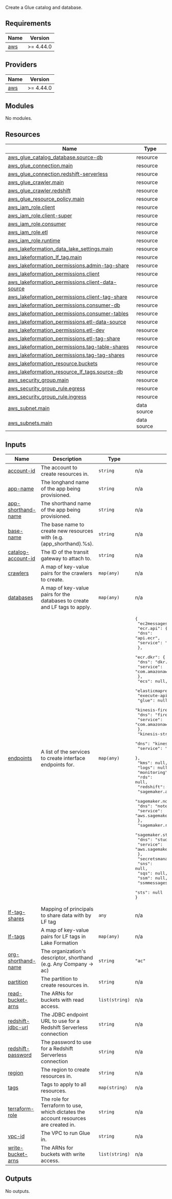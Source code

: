 Create a Glue catalog and database.

## Requirements

| Name | Version |
|------|---------|
| <a name="requirement_aws"></a> [aws](#requirement\_aws) | >= 4.44.0 |

## Providers

| Name | Version |
|------|---------|
| <a name="provider_aws"></a> [aws](#provider\_aws) | >= 4.44.0 |

## Modules

No modules.

## Resources

| Name | Type |
|------|------|
| [aws_glue_catalog_database.source-db](https://registry.terraform.io/providers/hashicorp/aws/latest/docs/resources/glue_catalog_database) | resource |
| [aws_glue_connection.main](https://registry.terraform.io/providers/hashicorp/aws/latest/docs/resources/glue_connection) | resource |
| [aws_glue_connection.redshift-serverless](https://registry.terraform.io/providers/hashicorp/aws/latest/docs/resources/glue_connection) | resource |
| [aws_glue_crawler.main](https://registry.terraform.io/providers/hashicorp/aws/latest/docs/resources/glue_crawler) | resource |
| [aws_glue_crawler.redshift](https://registry.terraform.io/providers/hashicorp/aws/latest/docs/resources/glue_crawler) | resource |
| [aws_glue_resource_policy.main](https://registry.terraform.io/providers/hashicorp/aws/latest/docs/resources/glue_resource_policy) | resource |
| [aws_iam_role.client](https://registry.terraform.io/providers/hashicorp/aws/latest/docs/resources/iam_role) | resource |
| [aws_iam_role.client-super](https://registry.terraform.io/providers/hashicorp/aws/latest/docs/resources/iam_role) | resource |
| [aws_iam_role.consumer](https://registry.terraform.io/providers/hashicorp/aws/latest/docs/resources/iam_role) | resource |
| [aws_iam_role.etl](https://registry.terraform.io/providers/hashicorp/aws/latest/docs/resources/iam_role) | resource |
| [aws_iam_role.runtime](https://registry.terraform.io/providers/hashicorp/aws/latest/docs/resources/iam_role) | resource |
| [aws_lakeformation_data_lake_settings.main](https://registry.terraform.io/providers/hashicorp/aws/latest/docs/resources/lakeformation_data_lake_settings) | resource |
| [aws_lakeformation_lf_tag.main](https://registry.terraform.io/providers/hashicorp/aws/latest/docs/resources/lakeformation_lf_tag) | resource |
| [aws_lakeformation_permissions.admin-tag-share](https://registry.terraform.io/providers/hashicorp/aws/latest/docs/resources/lakeformation_permissions) | resource |
| [aws_lakeformation_permissions.client](https://registry.terraform.io/providers/hashicorp/aws/latest/docs/resources/lakeformation_permissions) | resource |
| [aws_lakeformation_permissions.client-data-source](https://registry.terraform.io/providers/hashicorp/aws/latest/docs/resources/lakeformation_permissions) | resource |
| [aws_lakeformation_permissions.client-tag-share](https://registry.terraform.io/providers/hashicorp/aws/latest/docs/resources/lakeformation_permissions) | resource |
| [aws_lakeformation_permissions.consumer-db](https://registry.terraform.io/providers/hashicorp/aws/latest/docs/resources/lakeformation_permissions) | resource |
| [aws_lakeformation_permissions.consumer-tables](https://registry.terraform.io/providers/hashicorp/aws/latest/docs/resources/lakeformation_permissions) | resource |
| [aws_lakeformation_permissions.etl-data-source](https://registry.terraform.io/providers/hashicorp/aws/latest/docs/resources/lakeformation_permissions) | resource |
| [aws_lakeformation_permissions.etl-dev](https://registry.terraform.io/providers/hashicorp/aws/latest/docs/resources/lakeformation_permissions) | resource |
| [aws_lakeformation_permissions.etl-tag-share](https://registry.terraform.io/providers/hashicorp/aws/latest/docs/resources/lakeformation_permissions) | resource |
| [aws_lakeformation_permissions.tag-table-shares](https://registry.terraform.io/providers/hashicorp/aws/latest/docs/resources/lakeformation_permissions) | resource |
| [aws_lakeformation_permissions.tag-tag-shares](https://registry.terraform.io/providers/hashicorp/aws/latest/docs/resources/lakeformation_permissions) | resource |
| [aws_lakeformation_resource.buckets](https://registry.terraform.io/providers/hashicorp/aws/latest/docs/resources/lakeformation_resource) | resource |
| [aws_lakeformation_resource_lf_tags.source-db](https://registry.terraform.io/providers/hashicorp/aws/latest/docs/resources/lakeformation_resource_lf_tags) | resource |
| [aws_security_group.main](https://registry.terraform.io/providers/hashicorp/aws/latest/docs/resources/security_group) | resource |
| [aws_security_group_rule.egress](https://registry.terraform.io/providers/hashicorp/aws/latest/docs/resources/security_group_rule) | resource |
| [aws_security_group_rule.ingress](https://registry.terraform.io/providers/hashicorp/aws/latest/docs/resources/security_group_rule) | resource |
| [aws_subnet.main](https://registry.terraform.io/providers/hashicorp/aws/latest/docs/data-sources/subnet) | data source |
| [aws_subnets.main](https://registry.terraform.io/providers/hashicorp/aws/latest/docs/data-sources/subnets) | data source |

## Inputs

| Name | Description | Type | Default | Required |
|------|-------------|------|---------|:--------:|
| <a name="input_account-id"></a> [account-id](#input\_account-id) | The account to create resources in. | `string` | n/a | yes |
| <a name="input_app-name"></a> [app-name](#input\_app-name) | The longhand name of the app being provisioned. | `string` | n/a | yes |
| <a name="input_app-shorthand-name"></a> [app-shorthand-name](#input\_app-shorthand-name) | The shorthand name of the app being provisioned. | `string` | n/a | yes |
| <a name="input_base-name"></a> [base-name](#input\_base-name) | The base name to create new resources with (e.g. {app\_shorthand}.%s). | `string` | n/a | yes |
| <a name="input_catalog-account-id"></a> [catalog-account-id](#input\_catalog-account-id) | The ID of the transit gateway to attach to. | `string` | n/a | yes |
| <a name="input_crawlers"></a> [crawlers](#input\_crawlers) | A map of key-value pairs for the crawlers to create. | `map(any)` | n/a | yes |
| <a name="input_databases"></a> [databases](#input\_databases) | A map of key-value pairs for the databases to create and LF tags to apply. | `map(any)` | n/a | yes |
| <a name="input_endpoints"></a> [endpoints](#input\_endpoints) | A list of the services to create interface endpoints for. | `map(any)` | <pre>{<br>  "ec2messages": null,<br>  "ecr.api": {<br>    "dns": "api.ecr",<br>    "service": "com.amazonaws.%s.ecr.api"<br>  },<br>  "ecr.dkr": {<br>    "dns": "dkr.ecr",<br>    "service": "com.amazonaws.%s.ecr.dkr"<br>  },<br>  "ecs": null,<br>  "elasticmapreduce": null,<br>  "execute-api": null,<br>  "glue": null,<br>  "kinesis-firehose": {<br>    "dns": "firehose",<br>    "service": "com.amazonaws.%s.kinesis-firehose"<br>  },<br>  "kinesis-streams": {<br>    "dns": "kinesis",<br>    "service": "com.amazonaws.%s.kinesis-streams"<br>  },<br>  "kms": null,<br>  "logs": null,<br>  "monitoring": null,<br>  "rds": null,<br>  "redshift": null,<br>  "sagemaker.api": null,<br>  "sagemaker.notebook": {<br>    "dns": "notebook",<br>    "service": "aws.sagemaker.%s.notebook"<br>  },<br>  "sagemaker.runtime": null,<br>  "sagemaker.studio": {<br>    "dns": "studio",<br>    "service": "aws.sagemaker.%s.studio"<br>  },<br>  "secretsmanager": null,<br>  "sns": null,<br>  "sqs": null,<br>  "ssm": null,<br>  "ssmmessages": null,<br>  "sts": null<br>}</pre> | no |
| <a name="input_lf-tag-shares"></a> [lf-tag-shares](#input\_lf-tag-shares) | Mapping of principals to share data with by LF tag | `any` | n/a | yes |
| <a name="input_lf-tags"></a> [lf-tags](#input\_lf-tags) | A map of key-value pairs for LF tags in Lake Formation | `map(any)` | n/a | yes |
| <a name="input_org-shorthand-name"></a> [org-shorthand-name](#input\_org-shorthand-name) | The organization's descriptor, shorthand (e.g. Any Company -> ac) | `string` | `"ac"` | no |
| <a name="input_partition"></a> [partition](#input\_partition) | The partition to create resources in. | `string` | n/a | yes |
| <a name="input_read-bucket-arns"></a> [read-bucket-arns](#input\_read-bucket-arns) | The ARNs for buckets with read access. | `list(string)` | n/a | yes |
| <a name="input_redshift-jdbc-url"></a> [redshift-jdbc-url](#input\_redshift-jdbc-url) | The JDBC endpoint URL to use for a Redshift Serverless connection | `string` | n/a | yes |
| <a name="input_redshift-password"></a> [redshift-password](#input\_redshift-password) | The password to use for a Redshift Serverless connection | `string` | n/a | yes |
| <a name="input_region"></a> [region](#input\_region) | The region to create resources in. | `string` | n/a | yes |
| <a name="input_tags"></a> [tags](#input\_tags) | Tags to apply to all resources. | `map(string)` | n/a | yes |
| <a name="input_terraform-role"></a> [terraform-role](#input\_terraform-role) | The role for Terraform to use, which dictates the account resources are created in. | `string` | n/a | yes |
| <a name="input_vpc-id"></a> [vpc-id](#input\_vpc-id) | The VPC to run Glue in. | `string` | n/a | yes |
| <a name="input_write-bucket-arns"></a> [write-bucket-arns](#input\_write-bucket-arns) | The ARNs for buckets with write access. | `list(string)` | n/a | yes |

## Outputs

No outputs.
